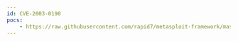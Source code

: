 ```yaml
---
id: CVE-2003-0190
pocs:
    - https://raw.githubusercontent.com/rapid7/metasploit-framework/master/modules/auxiliary/scanner/ssh/ssh_enumusers.rb
---
```

